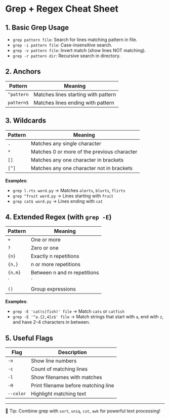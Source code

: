 # Grep + Regex Cheat Sheet

## 1. Basic Grep Usage

- `grep pattern file`: Search for lines matching pattern in file.
- `grep -i pattern file`: Case-insensitive search.
- `grep -v pattern file`: Invert match (show lines NOT matching).
- `grep -r pattern dir`: Recursive search in directory.

## 2. Anchors

| Pattern     | Meaning                         |
|-------------|----------------------------------|
| `^pattern`  | Matches lines starting with pattern |
| `pattern$`  | Matches lines ending with pattern |

## 3. Wildcards

| Pattern     | Meaning                                  |
|-------------|-------------------------------------------|
| `.`         | Matches any single character              |
| `*`         | Matches 0 or more of the previous character |
| `[]`        | Matches any one character in brackets     |
| `[^]`       | Matches any one character not in brackets |

**Examples**:
- `grep l.rts word.py` → Matches `alerts`, `blurts`, `flirts`
- `grep ^fruit word.py` → Lines starting with `fruit`
- `grep cat$ word.py` → Lines ending with `cat`

## 4. Extended Regex (with `grep -E`)

| Pattern     | Meaning                        |
|-------------|---------------------------------|
| `+`         | One or more                     |
| `?`         | Zero or one                     |
| `{n}`       | Exactly n repetitions           |
| `{n,}`      | n or more repetitions           |
| `{n,m}`     | Between n and m repetitions     |
| `|`         | OR operator                     |
| `()`        | Group expressions               |

**Examples**:
- `grep -E 'cat(s|fish)' file` → Match `cats` or `catfish`
- `grep -E '^a.{2,4}z$' file` → Match strings that start with `a`, end with `z`, and have 2–4 characters in between.

## 5. Useful Flags

| Flag      | Description                        |
|-----------|------------------------------------|
| `-n`      | Show line numbers                  |
| `-c`      | Count of matching lines            |
| `-l`      | Show filenames with matches        |
| `-H`      | Print filename before matching line|
| `--color` | Highlight matching text            |

---

🧠 Tip: Combine grep with `sort`, `uniq`, `cut`, `awk` for powerful text processing!
